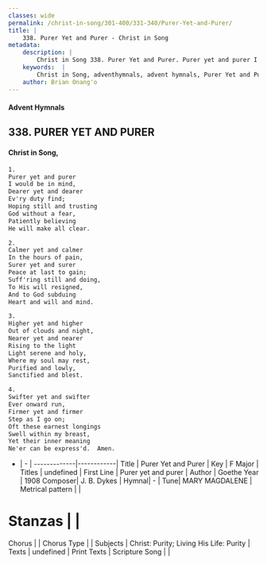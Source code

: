 ```yaml
---
classes: wide
permalink: /christ-in-song/301-400/331-340/Purer-Yet-and-Purer/
title: |
    338. Purer Yet and Purer - Christ in Song
metadata:
    description: |
        Christ in Song 338. Purer Yet and Purer. Purer yet and purer I would be in mind, Dearer yet and dearer Ev'ry duty find; Hoping still and trusting God without a fear, Patiently believing He will make all clear.
    keywords:  |
        Christ in Song, adventhymnals, advent hymnals, Purer Yet and Purer, Purer yet and purer . 
    author: Brian Onang'o
---
```


#### Advent Hymnals
## 338. PURER YET AND PURER
####  Christ in Song,

```txt
1.
Purer yet and purer
I would be in mind,
Dearer yet and dearer
Ev'ry duty find;
Hoping still and trusting
God without a fear,
Patiently believing
He will make all clear.

2.
Calmer yet and calmer
In the hours of pain,
Surer yet and surer
Peace at last to gain;
Suff'ring still and doing,
To His will resigned,
And to God subduing
Heart and will and mind.

3.
Higher yet and higher
Out of clouds and night,
Nearer yet and nearer
Rising to the light
Light serene and holy,
Where my soul may rest,
Purified and lowly,
Sanctified and blest.

4.
Swifter yet and swifter
Ever onward run,
Firmer yet and firmer
Step as I go on;
Oft these earnest longings
Swell within my breast,
Yet their inner meaning
Ne'er can be express'd.  Amen.

```

- |   -  |
-------------|------------|
Title | Purer Yet and Purer |
Key | F Major |
Titles | undefined |
First Line | Purer yet and purer  |
Author | Goethe
Year | 1908
Composer| J. B. Dykes |
Hymnal|  - |
Tune| MARY MAGDALENE |
Metrical pattern | |
# Stanzas |  |
Chorus |  |
Chorus Type |  |
Subjects | Christ: Purity; Living His Life: Purity |
Texts | undefined |
Print Texts | 
Scripture Song |  |
    
